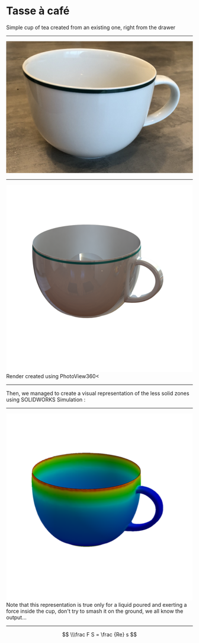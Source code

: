 # Tasse à café

Simple cup of tea created from an existing one, right from the drawer

---

![](tasse.jpg)

---

<img src=Rendu.png>
Render created using PhotoView360<

---

Then, we managed to create a visual representation of the less solid zones using SOLIDWORKS Simulation :

---

<img src=RDM.png>
Note that this representation is true only for a liquid poured and exerting a force inside the cup, don't try to smash it on the ground, we all know the output...

---

$$
\\\frac F S = \frac {Re} s
$$